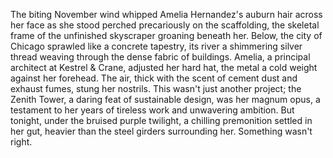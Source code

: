 The biting November wind whipped Amelia Hernandez's auburn hair across her face as she stood perched precariously on the scaffolding, the skeletal frame of the unfinished skyscraper groaning beneath her. Below, the city of Chicago sprawled like a concrete tapestry, its river a shimmering silver thread weaving through the dense fabric of buildings.  Amelia, a principal architect at Kestrel & Crane, adjusted her hard hat, the metal a cold weight against her forehead.  The air, thick with the scent of cement dust and exhaust fumes, stung her nostrils.  This wasn't just another project; the Zenith Tower, a daring feat of sustainable design, was her magnum opus, a testament to her years of tireless work and unwavering ambition. But tonight, under the bruised purple twilight, a chilling premonition settled in her gut, heavier than the steel girders surrounding her.  Something wasn't right.
